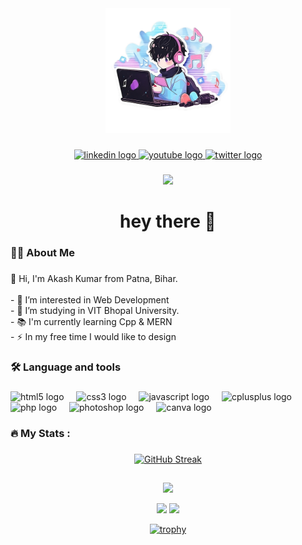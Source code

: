 <div align="center">
<!--   <img height="150" src="https://img.freepik.com/premium-photo/sticker-boy-coding-computer-anime-s-creative-design-bold-line-cute-kawaii-st_655090-454640.jpg"  /> -->
  <img height="200" src="CODER.png"  />
</div>

###

<div align="center">
  <a href="https://www.linkedin.com/in/aakashhkumar/" target="_blank">
    <img src="https://img.shields.io/static/v1?message=LinkedIn&logo=linkedin&label=&color=0077B5&logoColor=white&labelColor=&style=for-the-badge" height="25" alt="linkedin logo"  />
  </a>
  <a href="https://www.youtube.com/@akash_kumar." target="_blank">
    <img src="https://img.shields.io/static/v1?message=Youtube&logo=youtube&label=&color=FF0000&logoColor=white&labelColor=&style=for-the-badge" height="25" alt="youtube logo"  />
  </a>
  <a href="https://twitter.com/Akash_Kumar_0" target="_blank">
    <img src="https://img.shields.io/static/v1?message=Twitter&logo=twitter&label=&color=1DA1F2&logoColor=white&labelColor=&style=for-the-badge" height="25" alt="twitter logo"  />
  </a>
</div>

###

<div align="center">
  <img src="https://visitor-badge.laobi.icu/badge?page_id=aakashhkumar.aakashhkumar&"  />
</div>

###

<h1 align="center">hey there 👋</h1>

###

<h3 align="left">👩‍💻  About Me</h3>

###

<p align="left">👋 Hi, I'm  Akash Kumar from  Patna, Bihar.<br><br>- 👀 I’m interested in Web Development<br>- 🔭 I’m studying in VIT Bhopal University. <br>- 📚 I'm currently learning Cpp & MERN<br>- ⚡ In my free time I would like to design</p>

###

<h3 align="left">🛠 Language and tools</h3>

###

<div align="left">
  <img src="https://cdn.jsdelivr.net/gh/devicons/devicon/icons/html5/html5-original.svg" height="40" alt="html5 logo"  />
  <img width="12" />
  <img src="https://cdn.jsdelivr.net/gh/devicons/devicon/icons/css3/css3-original.svg" height="40" alt="css3 logo"  />
  <img width="12" />
  <img src="https://cdn.jsdelivr.net/gh/devicons/devicon/icons/javascript/javascript-original.svg" height="40" alt="javascript logo"  />
  <img width="12" />
  <img src="https://cdn.jsdelivr.net/gh/devicons/devicon/icons/cplusplus/cplusplus-original.svg" height="40" alt="cplusplus logo"  />
  <img width="12" />
  <img src="https://cdn.jsdelivr.net/gh/devicons/devicon/icons/php/php-original.svg" height="40" alt="php logo"  />
  <img width="12" />
  <img src="https://cdn.jsdelivr.net/gh/devicons/devicon/icons/photoshop/photoshop-plain.svg" height="40" alt="photoshop logo"  />
  <img width="12" />
  <img src="https://cdn.jsdelivr.net/gh/devicons/devicon/icons/canva/canva-original.svg" height="40" alt="canva logo"  />
</div>

###

<h3 align="left">🔥   My Stats :</h3>


###

<div align="center">

  [![GitHub Streak](https://github-readme-streak-stats.herokuapp.com?user=aakashhkumar&theme=midnight-purple)](https://git.io/streak-stats)

  ##

  ![](http://github-profile-summary-cards.vercel.app/api/cards/profile-details?username=aakashhkumar&theme=radical)
   
  ![](http://github-profile-summary-cards.vercel.app/api/cards/repos-per-language?username=aakashhkumar&theme=moonlight)
  ![](http://github-profile-summary-cards.vercel.app/api/cards/most-commit-language?username=aakashhkumar&theme=moonlight)

  [![trophy](https://github-profile-trophy.vercel.app/?username=aakashhkumar&theme=onedark)](https://github.com/ryo-ma/github-profile-trophy)

</div>


